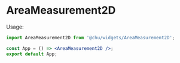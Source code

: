 # AreaMeasurement2D

Usage:

```jsx
import AreaMeasurement2D from '@chu/widgets/AreaMeasurement2D';

const App = () => <AreaMeasurement2D />;
export default App;
```
